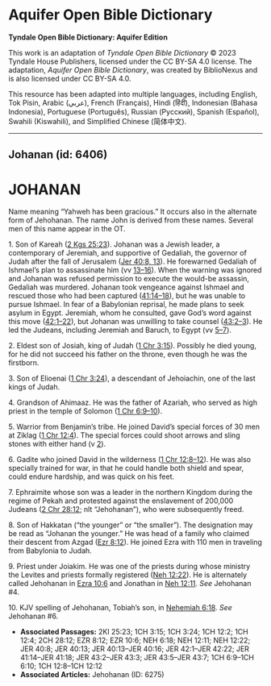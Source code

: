 # Aquifer Open Bible Dictionary

**Tyndale Open Bible Dictionary: Aquifer Edition**

This work is an adaptation of *Tyndale Open Bible Dictionary* © 2023 Tyndale House Publishers, licensed under the CC BY\-SA 4\.0 license. The adaptation, *Aquifer Open Bible Dictionary*, was created by BiblioNexus and is also licensed under CC BY\-SA 4\.0\.

This resource has been adapted into multiple languages, including English, Tok Pisin, Arabic (عربي), French (Français), Hindi (हिंदी), Indonesian (Bahasa Indonesia), Portuguese (Português), Russian (Русский), Spanish (Español), Swahili (Kiswahili), and Simplified Chinese (简体中文).



--------------------------------

## Johanan (id: 6406)

JOHANAN
=======

Name meaning “Yahweh has been gracious.” It occurs also in the alternate form of Jehohanan. The name John is derived from these names. Several men of this name appear in the OT.

1\. Son of Kareah ([2 Kgs 25:23](https://ref.ly/2Kgs25:23)). Johanan was a Jewish leader, a contemporary of Jeremiah, and supportive of Gedaliah, the governor of Judah after the fall of Jerusalem ([Jer 40:8, 13](https://ref.ly/Jer40:8,Jer40:13)). He forewarned Gedaliah of Ishmael’s plan to assassinate him (vv [13–16](https://ref.ly/Jer40:13-Jer40:16)). When the warning was ignored and Johanan was refused permission to execute the would\-be assassin, Gedaliah was murdered. Johanan took vengeance against Ishmael and rescued those who had been captured ([41:14–18](https://ref.ly/Jer41:14-Jer41:18)), but he was unable to pursue Ishmael. In fear of a Babylonian reprisal, he made plans to seek asylum in Egypt. Jeremiah, whom he consulted, gave God’s word against this move ([42:1–22](https://ref.ly/Jer42:1-Jer42:22)), but Johanan was unwilling to take counsel ([43:2–3](https://ref.ly/Jer43:2-Jer43:3)). He led the Judeans, including Jeremiah and Baruch, to Egypt (vv [5–7](https://ref.ly/Jer43:5-Jer43:7)).

2\. Eldest son of Josiah, king of Judah ([1 Chr 3:15](https://ref.ly/1Chr3:15)). Possibly he died young, for he did not succeed his father on the throne, even though he was the firstborn.

3\. Son of Elioenai ([1 Chr 3:24](https://ref.ly/1Chr3:24)), a descendant of Jehoiachin, one of the last kings of Judah.

4\. Grandson of Ahimaaz. He was the father of Azariah, who served as high priest in the temple of Solomon ([1 Chr 6:9–10](https://ref.ly/1Chr6:9-1Chr6:10)).

5\. Warrior from Benjamin’s tribe. He joined David’s special forces of 30 men at Ziklag ([1 Chr 12:4](https://ref.ly/1Chr12:4)). The special forces could shoot arrows and sling stones with either hand (v [2](https://ref.ly/1Chr12:2)).

6\. Gadite who joined David in the wilderness ([1 Chr 12:8–12](https://ref.ly/1Chr12:8-1Chr12:12)). He was also specially trained for war, in that he could handle both shield and spear, could endure hardship, and was quick on his feet.

7\. Ephraimite whose son was a leader in the northern Kingdom during the regime of Pekah and protested against the enslavement of 200,000 Judeans ([2 Chr 28:12](https://ref.ly/2Chr28:12); nlt “Jehohanan”), who were subsequently freed.

8\. Son of Hakkatan (“the younger” or “the smaller”). The designation may be read as “Johanan the younger.” He was head of a family who claimed their descent from Azgad ([Ezr 8:12](https://ref.ly/Ezra8:12)). He joined Ezra with 110 men in traveling from Babylonia to Judah.

9\. Priest under Joiakim. He was one of the priests during whose ministry the Levites and priests formally registered ([Neh 12:22](https://ref.ly/Neh12:22)). He is alternately called Jehohanan in [Ezra 10:6](https://ref.ly/Ezra10:6) and Jonathan in [Neh 12:11](https://ref.ly/Neh12:11). *See* Jehohanan \#4.

10\. KJV spelling of Jehohanan, Tobiah’s son, in [Nehemiah 6:18](https://ref.ly/Neh6:18). *See* Jehohanan \#6.

* **Associated Passages:** 2KI 25:23; 1CH 3:15; 1CH 3:24; 1CH 12:2; 1CH 12:4; 2CH 28:12; EZR 8:12; EZR 10:6; NEH 6:18; NEH 12:11; NEH 12:22; JER 40:8; JER 40:13; JER 40:13–JER 40:16; JER 42:1–JER 42:22; JER 41:14–JER 41:18; JER 43:2–JER 43:3; JER 43:5–JER 43:7; 1CH 6:9–1CH 6:10; 1CH 12:8–1CH 12:12
* **Associated Articles:** Jehohanan (ID: 6275)

